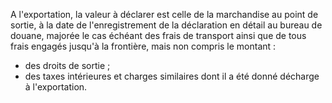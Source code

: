 A l'exportation, la valeur à déclarer est celle de la
marchandise au point de sortie, à la date de l'enregistrement de la
déclaration en détail au bureau de douane, majorée le cas échéant des
frais de transport ainsi que de tous frais engagés jusqu'à la frontière,
mais non compris le montant :
- des droits de sortie ;
- des taxes intérieures et charges similaires dont il a été donné
décharge à l'exportation.